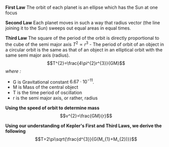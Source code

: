 **First Law**
The orbit of each planet is an ellipse which has the Sun at one focus

**Second Law**
Each planet moves in such a way that radius vector (the line joining it to the Sun) sweeps out equal areas in equal times.

**Third Law**
The square of the period of the orbit is directly proportional to the cube of the semi major axis $T^{2}\propto r^{3}$ - The period of orbit of an object in a circular orbit is the same as that of an object in an elliptical orbit with the same semi major axis (radius). $$T^{2}=\frac{4\pi^{2}r^{3}}{GM}$$*where :*
- G is Gravitational constant $6.67\cdot 10^{-11}$. 
- M is Mass of the central object
- T is the time period of oscillation
- r is the semi major axis, or rather, radius

**Using the speed of orbit to determine mass**
$$v^{2}=\frac{GM}{r}$$

**Using our understanding of Kepler's First and Third Laws, we derive the following**
$$T=2\pi\sqrt{\frac{d^{3}}{G(M_{1}+M_{2})}}$$
